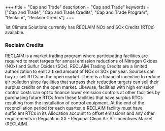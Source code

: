 +++
title = "Cap and Trade"
description = "Cap and Trade"
keywords = ["Cap and Trade", "Cap and Trade Credits", "Cap and Trade Program", "Reclaim", "Reclaim Credits"]
+++

1st Climate Solutions currently has RECLAIM NOx and SOx Credits (RTCs) available.

### Reclaim Credits

RECLAIM is a market trading program where participating facilities are required to meet targets for annual emission reductions of Nitrogen Oxides (NOx) and Sulfur Oxides (SOx).  RECLAIM Trading Credits are a limited authorization to emit a fixed amount of NOx or SOx per year. Sources can buy or sell RTCs on the open market. There is a financial incentive to reduce air pollution since facilities that surpass their reduction targets can sell their surplus credits on the open market. Likewise, facilities with high emission control costs can opt to finance lower emission controls at other facilities by purchasing future RTCs from these facilities that have surplus RTCs resulting from the installation of control equipment. At the end of the reconciliation period for each quarter, a RECLAIM facility must have sufficient RTCs in its Allocation account to offset emissions and any other requirements in Regulation XX - Regional Clean Air Air Incentives Market (RECLAIM).

<br />
<br />